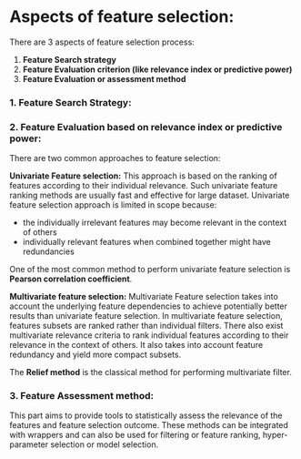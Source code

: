 # Aspects of feature selection:

There are 3 aspects of feature selection process:

1. **Feature Search strategy**
2. **Feature Evaluation criterion \(like relevance index or predictive power\)**
3. **Feature Evaluation or assessment method**



### 1. Feature Search Strategy:



### 2. Feature Evaluation based on relevance index or predictive power:

There are two common approaches to feature selection:

**Univariate Feature selection:** This approach is based on the ranking of features according to their individual relevance. Such univariate feature ranking methods are usually fast and effective for large dataset. Univariate feature selection approach is limited in scope because:

* the individually irrelevant features may become relevant in the context of others
* individually relevant features when combined together might have redundancies

One of the most common method to perform univariate feature selection is **Pearson correlation coefficient**. 

**Multivariate feature selection:** Multivariate Feature selection takes into account the underlying feature dependencies to achieve potentially better results than univariate feature selection. In multivariate feature selection, features subsets are ranked rather than individual filters. There also exist multivariate relevance criteria to rank individual features according to their relevance in the context of others. It also takes into account feature redundancy and yield more compact subsets.

The **Relief method** is the classical method for performing multivariate filter.

### 3. Feature Assessment method:

 This part aims to provide tools to statistically assess the relevance of the features and feature selection outcome. These methods can be integrated with wrappers and can also be used for filtering or feature ranking, hyper-parameter selection or model selection.

